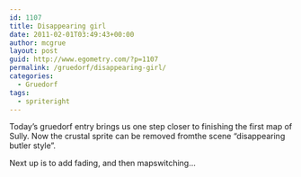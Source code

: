 ```yaml
---
id: 1107
title: Disappearing girl
date: 2011-02-01T03:49:43+00:00
author: mcgrue
layout: post
guid: http://www.egometry.com/?p=1107
permalink: /gruedorf/disappearing-girl/
categories:
  - Gruedorf
tags:
  - spriteright
---
```

Today&#8217;s gruedorf entry brings us one step closer to finishing the first map of Sully. Now the crustal sprite can be removed fromthe scene &#8220;disappearing butler style&#8221;.

Next up is to add fading, and then mapswitching&#8230;